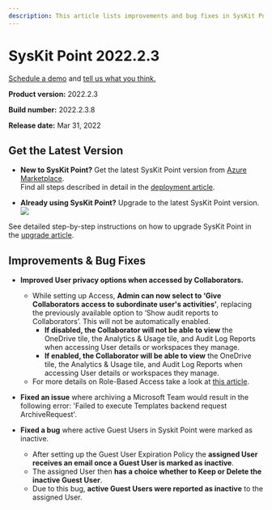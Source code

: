 ```yaml
---
description: This article lists improvements and bug fixes in SysKit Point version 2022.2.3
--- 
```


# SysKit Point 2022.2.3

[Schedule a demo](https://www.syskit.com/products/point/request-a-demo/) and [tell us what you think.](https://www.syskit.com/company/contact-us/)

**Product version:** 2022.2.3

**Build number:** 2022.2.3.8

**Release date:** Mar 31, 2022

## Get the Latest Version

* **New to SysKit Point?** Get the latest SysKit Point version from [Azure Marketplace](https://azuremarketplace.microsoft.com/en-us/marketplace/apps/syskitltd.syskit_point).<br/>
    Find all steps described in detail in the [deployment article](../installation/deploy-syskit-point.md).
    
* **Already using SysKit Point?** Upgrade to the latest SysKit Point version. <br/>
[![](https://aka.ms/deploytoazurebutton)](https://portal.azure.com/#create/Microsoft.Template/uri/https%3A%2F%2Fsyskitassetsstorage.blob.core.windows.net%2Fpoint%2FUpdateFilesARM%2FPointUpdateTemplate.json)

See detailed step-by-step instructions on how to upgrade SysKit Point in the [upgrade article](../installation/upgrade-syskit-point.md).

## Improvements & Bug Fixes

* **Improved User privacy options when accessed by Collaborators.** 
  *	While setting up Access, **Admin can now select to ‘Give Collaborators access to subordinate user's activities’**, replacing the previously available option to ‘Show audit reports to Collaborators’. This will not be automatically enabled.  
    * **If disabled, the Collaborator will not be able to view** the OneDrive tile, the Analytics & Usage tile, and Audit Log Reports when accessing User details or workspaces they manage. 
    * **If enabled, the Collaborator will be able to view** the OneDrive tile, the Analytics & Usage tile, and Audit Log Reports when accessing User details or workspaces they manage. 
  * For more details on Role-Based Access take a look at [this article](../configuration/enable-role-based-access.md).

* **Fixed an issue** where archiving a Microsoft Team would result in the following error: 'Failed to execute Templates backend request ArchiveRequest'.

* **Fixed a bug** where active Guest Users in Syskit Point were marked as inactive.
  * After setting up the Guest User Expiration Policy the **assigned User receives an email once a Guest User is marked as inactive**. 
  * The assigned User then **has a choice whether to Keep or Delete the inactive Guest User**.
  * Due to this bug, **active Guest Users were reported as inactive** to the assigned User. 

